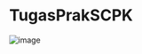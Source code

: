 # TugasPrakSCPK
![image](https://user-images.githubusercontent.com/54676003/157445029-f3581791-8897-47f3-b480-1931b9b2cab4.png)
